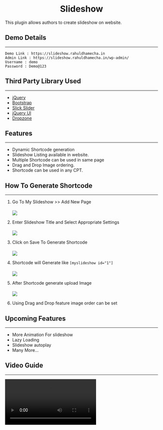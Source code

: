 <h1 align="center">Slideshow</h1>

This plugin allows authors to create slideshow on website.

## Demo Details
***
````
Demo Link : https://slideshow.rahuldhamecha.in
Admin Link : https://slideshow.rahuldhamecha.in/wp-admin/
Username : demo
Password : Demo@123 
````

## Third Party Library Used
***
- <a href="https://jquery.com/">jQuery</a>
- <a href="https://getbootstrap.com/">Bootstrap</a>
- <a href="https://kenwheeler.github.io/slick/">Slick Slider</a>
- <a href="https://jqueryui.com/">jQuery UI</a>
- <a href="https://www.dropzone.dev/">Dropzone</a>

## Features
***
- Dynamic Shortcode generation
- Slideshow Listing available in website.
- Multiple Shortcode can be used in same page
- Drag and Drop Image ordering.
- Shortcode can be used in any CPT.

## How To Generate Shortcode
***
1. Go To My Slideshow >> Add New Page
   ####
   <img src="http://slideshow.rahuldhamecha.in/slideshow_images/slideshow-listing.png" />

2. Enter Slideshow Title and Select Appropriate Settings
   ####
   <img src="http://slideshow.rahuldhamecha.in/slideshow_images/slideshow-add.png">

3. Click on Save To Generate Shortcode
   ####
   <img src="http://slideshow.rahuldhamecha.in/slideshow_images/slideshow-add-2.png" />

4. Shortcode will Generate like `[myslideshow id="1"]`
   ####
   <img src="http://slideshow.rahuldhamecha.in/slideshow_images/slideshow-add-2.png" />

5. After Shortcode generate upload Image
   ####
   <img src="http://slideshow.rahuldhamecha.in/slideshow_images/slideshow-add-3.png">

6. Using Drag and Drop feature image order can be set

## Upcoming Features
***
- More Animation For slideshow
- Lazy Loading
- Slideshow autoplay
- Many More...

## Video Guide
***
<video src="http://slideshow.rahuldhamecha.in/slideshow_images/slideshow-video.webm" type="video/webm">
    <p>Your browser cannot play the provided video file.</p>
</video>